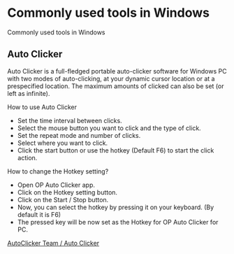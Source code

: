 # Commonly used tools in Windows

Commonly used tools in Windows
<!--more--> 

## Auto Clicker
Auto Clicker is a full-fledged portable auto-clicker software for Windows PC with two modes of auto-clicking, at your dynamic cursor location or at a prespecified location. The maximum amounts of clicked can also be set (or left as infinite).

How to use Auto Clicker
  - Set the time interval between clicks.
  - Select the mouse button you want to click and the type of click.
  - Set the repeat mode and number of clicks.
  - Select where you want to click.
  - Click the start button or use the hotkey (Default F6) to start the click action.

How to change the Hotkey setting?
  - Open OP Auto Clicker app.
  - Click on the Hotkey setting button.
  - Click on the Start / Stop button.
  - Now, you can select the hotkey by pressing it on your keyboard. (By default it is F6)
  - The pressed key will be now set as the Hotkey for OP Auto Clicker for PC.

[AutoClicker Team / Auto Clicker](https://www.opautoclicker.com/)


